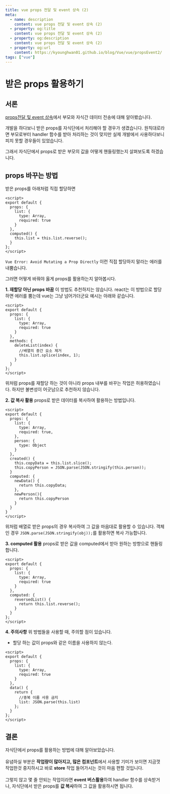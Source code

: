 ```yaml
---
title: vue props 전달 및 event 상속 (2)
meta:
  - name: description
    content: vue props 전달 및 event 상속 (2)
  - property: og:title
    content: vue props 전달 및 event 상속 (2)
  - property: og:description
    content: vue props 전달 및 event 상속 (2)
  - property: og:url
    content: https://kyounghwan01.github.io/blog/Vue/vue/propsEvent2/
tags: ["vue"]
---
```


# 받은 props 활용하기 <Badge text="KH" />

## 서론

[props전달 및 event 상속](https://kyounghwan01.github.io/blog/Vue/vue/propsEvent/)에서 부모와 자식간 데이터 전송에 대해 알아봤습니다.

개발을 하다보니 받은 props를 자식단에서 처리해야 할 경우가 생겼습니다. 원칙대로라면 부모로부터 handler 함수를 받아 처리하는 것이 맞지만 실제 개발에서 사용하다보니 피치 못할 경우들이 있었습니다.

그래서 자식단에서 props로 받은 부모의 값을 어떻게 핸들링했는지 살펴보도록 하겠습니다.

## props 바꾸는 방법

받은 props를 아래처럼 직접 할당하면

```vue
<script>
export default {
  props: {
    list: {
      type: Array,
      required: true
    }
  },
  computed() {
    this.list = this.list.reverse();
  }
};
</script>
```

`Vue Error: Avoid Mutating a Prop Directly` 이런 직접 할당하지 말라는 에러를 내뿜습니다.

그러면 어떻게 바꿔야 옳게 props를 활용하는지 알아봅시다.

**1. 재할당 아닌 props 바꿈**
이 방법도 추천하지는 않습니다. react는 이 방법으로 할당하면 에러를 뿜는데 vue는 그냥 넘어가더군요 예시는 아래와 같습니다.

```vue
<script>
export default {
  props: {
    list: {
      type: Array,
      required: true
    }
  },
  methods: {
    deleteList(index) {
      //배열의 중간 요소 제거
      this.list.splice(index, 1);
    }
  }
};
</script>
```

위처럼 props를 재할당 하는 것이 아니라 props 내부를 바꾸는 작업은 허용하였습니다. 하지만 불변성이 어긋남으로 추천하지 않습니다.

**2. 값 복사 활용**
props로 받은 데이터를 복사하여 활용하는 방법입니다.

```vue
<script>
export default {
  props: {
    list: {
      type: Array,
      required: true,
    },
    person: {
      type: Object
    }
  },
  created() {
    this.copyData = this.list.slice();
    this.copyPerson = JSON.parse(JSON.stringify(this.person));
  }
  computed: {
    newData() {
      return this.copyData;
    },
    newPerson(){
      return this.copyPerson
    }
  }
}
</script>
```

위처럼 배열로 받은 props의 경우 복사하여 그 값을 마음대로 활용할 수 있습니다. 객체인 경우 `JSON.parse(JSON.stringify(obj));`를 활용하면 복사 가능합니다.

**3. computed 활용**
props로 받은 값을 computed에서 받아 원하는 방향으로 핸들링합니다.

```vue
<script>
export default {
  props: {
    list: {
      type: Array,
      required: true
    }
  },
  computed: {
    reversedList() {
      return this.list.reverse();
    }
  }
};
</script>
```

**4. 주의사항**
위 방법들을 사용할 때, 주의할 점이 있습니다.

- 할당 하는 값이 props와 같은 이름을 사용하지 않는다.

```vue
<script>
export default {
  props: {
    list: {
      type: Array,
      required: true
    }
  },
  data() {
    return {
      //중복 이름 사용 금지
      list: JSON.parse(this.list)
    };
  }
};
</script>
```

## 결론

자식단에서 props를 활용하는 방법에 대해 알아보았습니다.<br><br>
유념하실 부분은 **작업량이 많아지고, 많은 컴포넌트**에서 사용할 기미가 보이면 지금껏 작업한것 중지하시고 바로 **store** 작업 들어가시는 것이 마음 편할 것입니다. <br><br>그렇지 않고 몇 줄 안되는 작업이라면 **event 버스활용**하여 handler 함수를 상속받거나, 자식단에서 받은 props를 **값 복사**하여 그 값을 활용하시면 됩니다.

<TagLinks />

<Comment />
